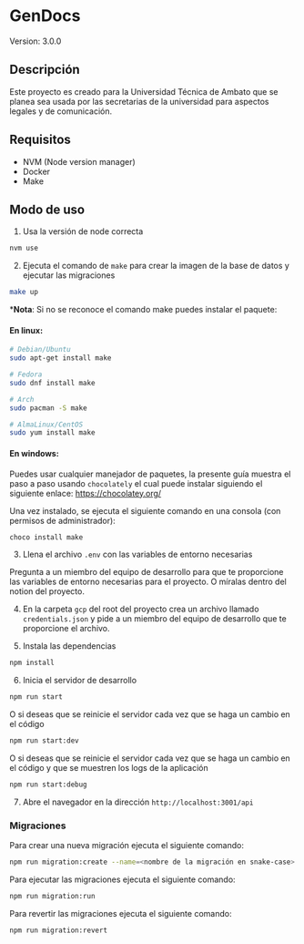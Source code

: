 # GenDocs

Version: 3.0.0

## Descripción

Este proyecto es creado para la Universidad Técnica de Ambato que se planea sea usada por las secretarias de la universidad para aspectos legales y de comunicación.

## Requisitos

- NVM (Node version manager)
- Docker
- Make

## Modo de uso

1. Usa la versión de node correcta

```bash
nvm use
```

2. Ejecuta el comando de `make` para crear la imagen de la base de datos y ejecutar las migraciones

```bash
make up
```

***Nota**: Si no se reconoce el comando make puedes instalar el paquete:

#### En linux:

```bash
# Debian/Ubuntu
sudo apt-get install make

# Fedora
sudo dnf install make

# Arch
sudo pacman -S make

# AlmaLinux/CentOS
sudo yum install make
```

#### En windows:

Puedes usar cualquier manejador de paquetes, la presente guía muestra el paso a paso usando `chocolately` el cual puede instalar siguiendo el siguiente enlace: https://chocolatey.org/

Una vez instalado, se ejecuta el siguiente comando en una consola (con permisos de administrador):

```bash
choco install make
```

3. Llena el archivo `.env` con las variables de entorno necesarias

Pregunta a un miembro del equipo de desarrollo para que te proporcione las variables de entorno necesarias para el proyecto. O míralas dentro del notion del proyecto.

4. En la carpeta `gcp` del root del proyecto crea un archivo llamado `credentials.json` y pide a un miembro del equipo de desarrollo que te proporcione el archivo.
 
5. Instala las dependencias

```bash
npm install
```

6. Inicia el servidor de desarrollo

```bash
npm run start
```

O  si deseas que se reinicie el servidor cada vez que se haga un cambio en el código

```bash
npm run start:dev
```

O si deseas que se reinicie el servidor cada vez que se haga un cambio en el código y que se muestren los logs de la aplicación

```bash
npm run start:debug
```

7. Abre el navegador en la dirección `http://localhost:3001/api`

### Migraciones

Para crear una nueva migración ejecuta el siguiente comando:

```bash
npm run migration:create --name=<nombre de la migración en snake-case>
```

Para ejecutar las migraciones ejecuta el siguiente comando:

```bash
npm run migration:run
```

Para revertir las migraciones ejecuta el siguiente comando:

```bash
npm run migration:revert
```
